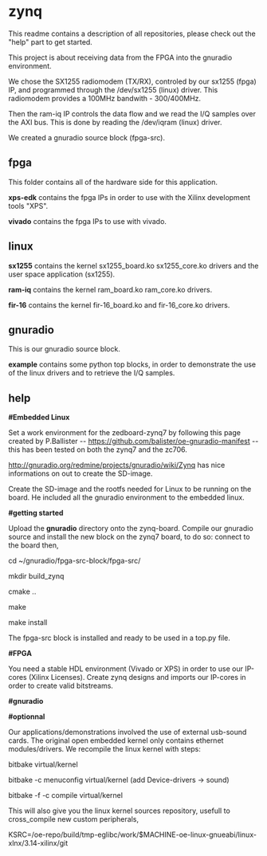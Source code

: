 zynq
====
This readme contains a description of all repositories, please check out the "help" part to get started. 

This project is about receiving data from the FPGA into the gnuradio environment.

We chose the SX1255 radiomodem (TX/RX), controled by our sx1255 (fpga) IP, and programmed
through the /dev/sx1255 (linux) driver. This radiomodem provides a 100MHz bandwith - 300/400MHz.

Then the ram-iq IP controls the data flow and we read the I/Q samples over the AXI bus. This is done
by reading the /dev/iqram (linux) driver.

We created a gnuradio source block (fpga-src).

fpga
------
This folder contains all of the hardware side for this application.

**xps-edk** contains the fpga IPs in order to use with
the Xilinx development tools "XPS".

**vivado** contains the fpga IPs to use with vivado.

linux
------

**sx1255** contains the kernel sx1255\_board.ko  sx1255\_core.ko drivers and the user space application (sx1255).

**ram-iq** contains the kernel ram\_board.ko ram\_core.ko drivers.

**fir-16** contains the kernel fir-16\_board.ko and fir-16\_core.ko drivers.


gnuradio
------
This is our gnuradio source block.

**example** contains some python top blocks, in order to demonstrate the use of the linux drivers and
to retrieve the I/Q samples.


help
-------------
**#Embedded Linux**

Set a work environment for the zedboard-zynq7 by following this page created by P.Ballister --
https://github.com/balister/oe-gnuradio-manifest -- this has been tested on both the zynq7 and the zc706.

http://gnuradio.org/redmine/projects/gnuradio/wiki/Zynq has nice informations on out to create the SD-image.

Create the SD-image and the rootfs needed for Linux to be running on the board. He included all the
gnuradio environment to the embedded linux.

**#getting started**

Upload the **gnuradio** directory onto the zynq-board.
Compile our gnuradio source and install the new block on the zynq7 board, to do so: connect to the board then,


cd ~/gnuradio/fpga-src-block/fpga-src/

mkdir build\_zynq 

cmake .. 

make 

make install 

The fpga-src block is installed and ready to be used in a top.py file.

**#FPGA**

You need a stable HDL environment (Vivado or XPS) in order to use our IP-cores (Xilinx Licenses).
Create zynq designs and imports our IP-cores in order to create valid bitstreams.

**#gnuradio**

**#optionnal**

Our applications/demonstrations involved the use of external usb-sound cards.
The original open embedded kernel only contains ethernet modules/drivers.
We recompile the linux kernel with steps:

bitbake virtual/kernel

bitbake -c menuconfig virtual/kernel (add Device-drivers -> sound)

bitbake -f -c compile virtual/kernel

This will also give you the linux kernel sources repository, usefull to cross\_compile new custom peripherals,

KSRC=/oe-repo/build/tmp-eglibc/work/$MACHINE-oe-linux-gnueabi/linux-xlnx/3.14-xilinx/git

